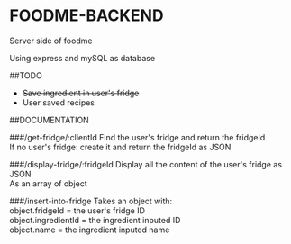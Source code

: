 # FOODME-BACKEND
Server side of foodme

Using express and mySQL as database

##TODO
  * ~~Save ingredient in user's fridge~~
  * User saved recipes

##DOCUMENTATION

###/get-fridge/:clientId
Find the user's fridge and return the fridgeId  
If no user's fridge: create it and return the fridgeId as JSON

###/display-fridge/:fridgeId
Display all the content of the user's fridge as JSON  
As an array of object

###/insert-into-fridge
Takes an object with:  
object.fridgeId = the user's fridge ID  
object.ingredientId = the ingredient inputed ID  
object.name = the ingredient inputed name  